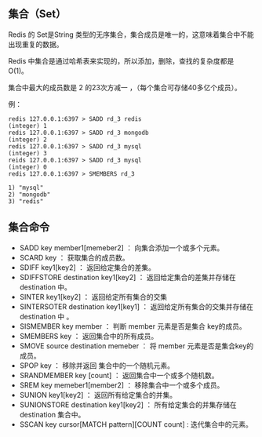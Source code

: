 ## 集合（Set） ##

Redis 的 Set是String 类型的无序集合，集合成员是唯一的，这意味着集合中不能出现重复的数据。

Redis 中集合是通过哈希表来实现的，所以添加，删除，查找的复杂度都是 O(1)。

集合中最大的成员数是 2 的23次方减一 ，（每个集合可存储40多亿个成员）。

例：

    redis 127.0.0.1:6397 > SADD rd_3 redis
	(integer) 1
	redis 127.0.0.1:6397 > SADD rd_3 mongodb
	(integer) 2
	redis 127.0.0.1:6397 > SADD rd_3 mysql
	(integer) 3
	reids 127.0.0.1:6397 > SADD rd_3 mysql
	(integer) 0
	redis 127.0.0.1:6397 > SMEMBERS rd_3

	1) "mysql"
	2) "mongodb"
	3) "redis"

## 集合命令 ##

- SADD key member1[memeber2] ： 向集合添加一个或多个元素。
- SCARD key ： 获取集合的成员数。
- SDIFF key1[key2] ： 返回给定集合的差集。
- SDIFFSTORE destination key1[key2] ： 返回给定集合的差集并存储在destination 中。
- SINTER key1[key2] ： 返回给定所有集合的交集
- SINTERSOTER destination key1[key1] ： 返回给定所有集合的交集并存储在 destination 中 。
- SISMEMBER key member ： 判断 member 元素是否是集合 key的成员。
- SMEMBERS key ： 返回集合中的所有成员。
- SMOVE source destination memeber ： 将 member 元素是否是集合key的成员。
- SPOP key ： 移除并返回 集合中的一个随机元素。
- SRANDMEMBER key [count] ： 返回集合中一个或多个随机数。
- SREM key memeber1[member2]  ： 移除集合中一个或多个成员。
- SUNION key1[key2] ： 返回所有给定集合的并集。
- SUNIONSTORE destination key1[key2]  ： 所有给定集合的并集存储在 destination 集合中。
- SSCAN key cursor[MATCH pattern][COUNT count] : 迭代集合中的元素。
